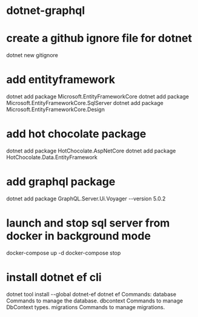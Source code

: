 # dotnet-graphql

# create a github ignore file for dotnet

dotnet new gitignore

# add entityframework
dotnet add package Microsoft.EntityFrameworkCore
dotnet add package Microsoft.EntityFrameworkCore.SqlServer
dotnet add package Microsoft.EntityFrameworkCore.Design
# add hot chocolate package

dotnet add package HotChocolate.AspNetCore
dotnet add package HotChocolate.Data.EntityFramework

# add graphql package

dotnet add package GraphQL.Server.Ui.Voyager --version 5.0.2

# launch and stop sql server from docker in background mode

docker-compose up -d 
docker-compose stop

# install dotnet ef cli

dotnet tool install --global dotnet-ef
dotnet ef 
Commands:
  database    Commands to manage the database.
  dbcontext   Commands to manage DbContext types.
  migrations  Commands to manage migrations.
